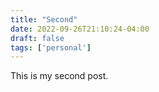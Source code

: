 ```yaml
---
title: "Second"
date: 2022-09-26T21:10:24-04:00
draft: false
tags: ['personal']
---
```

This is my second post.
